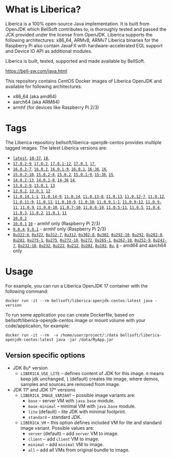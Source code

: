# What is Liberica?

Liberica is a 100% open-source Java implementation.
It is built from OpenJDK which BellSoft contributes to, is thoroughly
tested and passed the JCK provided under the license from OpenJDK.
Liberica supports the following architectures: x86_64, ARMv8, ARMv7
Liberica binaries for the Raspberry Pi also contain JavaFX with hardware-accelerated EGL support and Device IO API as additional modules.

Liberica is built, tested, supported and made available by BellSoft.

<https://bell-sw.com/java.html>

This repository contains CentOS Docker images of Liberica OpenJDK and available for following architectures:

* x86_64 (aka amd64)
* aarch64 (aka ARM64)
* armhf (for devices like Raspberry Pi 2/3)

# Tags

The Liberica repository bellsoft/liberica-openjdk-centos provides multiple tagged images. The latest Liberica versions are:

* [`latest`](https://github.com/bell-sw/Liberica/blob/master/docker/repos/liberica-openjdk-centos/18/Dockerfile),
[`18-37`](https://github.com/bell-sw/Liberica/blob/master/docker/repos/liberica-openjdk-centos/18/Dockerfile),
[`18`](https://github.com/bell-sw/Liberica/blob/master/docker/repos/liberica-openjdk-centos/18/Dockerfile),
* [`17.0.2-9`](https://github.com/bell-sw/Liberica/blob/master/docker/repos/liberica-openjdk-centos/17/Dockerfile),
[`17.0.2`](https://github.com/bell-sw/Liberica/blob/master/docker/repos/liberica-openjdk-centos/17/Dockerfile),
[`17.0.1-12`](https://github.com/bell-sw/Liberica/blob/master/docker/repos/liberica-openjdk-centos/17/Dockerfile),
[`17.0.1`](https://github.com/bell-sw/Liberica/blob/master/docker/repos/liberica-openjdk-centos/17/Dockerfile),
[`17`](https://github.com/bell-sw/Liberica/blob/master/docker/repos/liberica-openjdk-centos/17/Dockerfile),
* [`16.0.2-7`](https://github.com/bell-sw/Liberica/blob/master/docker/repos/liberica-openjdk-centos/16/Dockerfile),
[`16.0.2`](https://github.com/bell-sw/Liberica/blob/master/docker/repos/liberica-openjdk-centos/16/Dockerfile),
[`16.0.1-9`](https://github.com/bell-sw/Liberica/blob/master/docker/repos/liberica-openjdk-centos/16/Dockerfile),
[`16.0.1`](https://github.com/bell-sw/Liberica/blob/master/docker/repos/liberica-openjdk-centos/16/Dockerfile),
[`16-36`](https://github.com/bell-sw/Liberica/blob/master/docker/repos/liberica-openjdk-centos/16/Dockerfile),
[`16`](https://github.com/bell-sw/Liberica/blob/master/docker/repos/liberica-openjdk-centos/16/Dockerfile),
* [`15.0.2-10`](https://github.com/bell-sw/Liberica/blob/master/docker/repos/liberica-openjdk-centos/15/Dockerfile),
[`15.0.2-8`](https://github.com/bell-sw/Liberica/blob/master/docker/repos/liberica-openjdk-centos/15/Dockerfile),
[`15.0.2`](https://github.com/bell-sw/Liberica/blob/master/docker/repos/liberica-openjdk-centos/15/Dockerfile),
[`15.0.1-9`](https://github.com/bell-sw/Liberica/blob/master/docker/repos/liberica-openjdk-centos/15/Dockerfile),
[`15-36`](https://github.com/bell-sw/Liberica/blob/master/docker/repos/liberica-openjdk-centos/15/Dockerfile),
[`15`](https://github.com/bell-sw/Liberica/blob/master/docker/repos/liberica-openjdk-centos/15/Dockerfile),
* [`14.0.2-13`](https://github.com/bell-sw/Liberica/blob/master/docker/repos/liberica-openjdk-centos/14/Dockerfile),
[`14.0.1-8`](https://github.com/bell-sw/Liberica/blob/master/docker/repos/liberica-openjdk-centos/14/Dockerfile),
[`14-36`](https://github.com/bell-sw/Liberica/blob/master/docker/repos/liberica-openjdk-centos/old/14.0.0/Dockerfile)
[`14`](https://github.com/bell-sw/Liberica/blob/master/docker/repos/liberica-openjdk-centos/14/Dockerfile),
* [`13.0.2-9`](https://github.com/bell-sw/Liberica/blob/master/docker/repos/liberica-openjdk-centos/13/Dockerfile),
[`13.0.1`](https://github.com/bell-sw/Liberica/blob/master/docker/repos/liberica-openjdk-centos/old/13.0.1/Dockerfile),
[`13`](https://github.com/bell-sw/Liberica/blob/master/docker/repos/liberica-openjdk-centos/old/13.0.0/Dockerfile)
* [`12.0.2`](https://github.com/bell-sw/Liberica/blob/master/docker/repos/liberica-openjdk-centos/old/12.0.2/Dockerfile),
[`12.0.1`](https://github.com/bell-sw/Liberica/blob/master/docker/repos/liberica-openjdk-centos/old/12.0.1/Dockerfile),
[`12`](https://github.com/bell-sw/Liberica/blob/master/docker/repos/liberica-openjdk-centos/old/12.0.0/Dockerfile)
* [`11.0.14.1-1`](https://github.com/bell-sw/Liberica/blob/master/docker/repos/liberica-openjdk-centos/11/Dockerfile),
[`11.0.14-9`](https://github.com/bell-sw/Liberica/blob/master/docker/repos/liberica-openjdk-centos/11/Dockerfile),
[`11.0.14`](https://github.com/bell-sw/Liberica/blob/master/docker/repos/liberica-openjdk-centos/11/Dockerfile),
[`11.0.13-8`](https://github.com/bell-sw/Liberica/blob/master/docker/repos/liberica-openjdk-centos/11/Dockerfile),
[`11.0.13`](https://github.com/bell-sw/Liberica/blob/master/docker/repos/liberica-openjdk-centos/11/Dockerfile),
[`11.0.12-7`](https://github.com/bell-sw/Liberica/blob/master/docker/repos/liberica-openjdk-centos/11/Dockerfile),
[`11.0.12`](https://github.com/bell-sw/Liberica/blob/master/docker/repos/liberica-openjdk-centos/11/Dockerfile),
[`11.0.11-9`](https://github.com/bell-sw/Liberica/blob/master/docker/repos/liberica-openjdk-centos/11/Dockerfile),
[`11.0.11`](https://github.com/bell-sw/Liberica/blob/master/docker/repos/liberica-openjdk-centos/11/Dockerfile),
[`11.0.10-9`](https://github.com/bell-sw/Liberica/blob/master/docker/repos/liberica-openjdk-centos/11/Dockerfile),
[`11.0.10`](https://github.com/bell-sw/Liberica/blob/master/docker/repos/liberica-openjdk-centos/11/Dockerfile),
[`11.0.9.1-1`](https://github.com/bell-sw/Liberica/blob/master/docker/repos/liberica-openjdk-centos/11/Dockerfile),
[`11.0.9-12`](https://github.com/bell-sw/Liberica/blob/master/docker/repos/liberica-openjdk-centos/11/Dockerfile),
[`11.0.9-11`](https://github.com/bell-sw/Liberica/blob/master/docker/repos/liberica-openjdk-centos/11/Dockerfile),
[`11.0.9`](https://github.com/bell-sw/Liberica/blob/master/docker/repos/liberica-openjdk-centos/11/Dockerfile),
[`11.0.8-10`](https://github.com/bell-sw/Liberica/blob/master/docker/repos/liberica-openjdk-centos/11/Dockerfile),
[`11.0.7-10`](https://github.com/bell-sw/Liberica/blob/master/docker/repos/liberica-openjdk-centos/11/Dockerfile),
[`11.0.6-10`](https://github.com/bell-sw/Liberica/blob/master/docker/repos/liberica-openjdk-centos/old/11.0.6/Dockerfile),
[`11.0.5-11`](https://github.com/bell-sw/Liberica/blob/master/docker/repos/liberica-openjdk-centos/old/11.0.5/Dockerfile),
[`11.0.5`](https://github.com/bell-sw/Liberica/blob/master/docker/repos/liberica-openjdk-centos/old/11.0.5/Dockerfile),
[`11.0.4`](https://github.com/bell-sw/Liberica/blob/master/docker/repos/liberica-openjdk-centos/old/11.0.4/Dockerfile),
[`11.0.3`](https://github.com/bell-sw/Liberica/blob/master/docker/repos/liberica-openjdk-centos/old/11.0.3/Dockerfile),
[`11.0.2`](https://github.com/bell-sw/Liberica/blob/master/docker/repos/liberica-openjdk-centos/old/11.0.2/Dockerfile),
[`11.0.1`](https://github.com/bell-sw/Liberica/blob/master/docker/repos/liberica-openjdk-centos/old/11.0.1/Dockerfile),
[`11`](https://github.com/bell-sw/Liberica/blob/master/docker/repos/liberica-openjdk-centos/11/Dockerfile)
* [`10.0.2`](https://github.com/bell-sw/Liberica/blob/master/docker/repos/liberica-openjdk-centos/old/10.0.2/Dockerfile)
* [`10.0.1`](https://github.com/bell-sw/Liberica/blob/master/docker/repos/liberica-openjdk-centos/old/10.0.1/Dockerfile)
[`10`](https://github.com/bell-sw/Liberica/blob/master/docker/repos/liberica-openjdk-centos/old/10.0.0/Dockerfile) - armhf only (Raspberry Pi 2/3)
* [`9.0.4`](https://github.com/bell-sw/Liberica/blob/master/docker/repos/liberica-openjdk-centos/old/9.0.4/Dockerfile),
[`9.0.1`](https://github.com/bell-sw/Liberica/blob/master/docker/repos/liberica-openjdk-centos/old/9.0.1/Dockerfile) - armhf only (Raspberry Pi 2/3)
* [`8u322-6`](https://github.com/bell-sw/Liberica/blob/master/docker/repos/liberica-openjdk-centos/8/Dockerfile),
[`8u322`](https://github.com/bell-sw/Liberica/blob/master/docker/repos/liberica-openjdk-centos/8/Dockerfile),
[`8u312-7`](https://github.com/bell-sw/Liberica/blob/master/docker/repos/liberica-openjdk-centos/8/Dockerfile),
[`8u312`](https://github.com/bell-sw/Liberica/blob/master/docker/repos/liberica-openjdk-centos/8/Dockerfile),
[`8u302-8`](https://github.com/bell-sw/Liberica/blob/master/docker/repos/liberica-openjdk-centos/8/Dockerfile),
[`8u302`](https://github.com/bell-sw/Liberica/blob/master/docker/repos/liberica-openjdk-centos/8/Dockerfile),
[`8u292-10`](https://github.com/bell-sw/Liberica/blob/master/docker/repos/liberica-openjdk-centos/8/Dockerfile),
[`8u292`](https://github.com/bell-sw/Liberica/blob/master/docker/repos/liberica-openjdk-centos/8/Dockerfile),
[`8u282-8`](https://github.com/bell-sw/Liberica/blob/master/docker/repos/liberica-openjdk-centos/8/Dockerfile),
[`8u282`](https://github.com/bell-sw/Liberica/blob/master/docker/repos/liberica-openjdk-centos/8/Dockerfile),
[`8u275-1`](https://github.com/bell-sw/Liberica/blob/master/docker/repos/liberica-openjdk-centos/8/Dockerfile),
[`8u275`](https://github.com/bell-sw/Liberica/blob/master/docker/repos/liberica-openjdk-centos/8/Dockerfile),
[`8u272-10`](https://github.com/bell-sw/Liberica/blob/master/docker/repos/liberica-openjdk-centos/8/Dockerfile),
[`8u272`](https://github.com/bell-sw/Liberica/blob/master/docker/repos/liberica-openjdk-centos/8/Dockerfile),
[`8u265-1`](https://github.com/bell-sw/Liberica/blob/master/docker/repos/liberica-openjdk-centos/8/Dockerfile),
[`8u262-10`](https://github.com/bell-sw/Liberica/blob/master/docker/repos/liberica-openjdk-centos/8/Dockerfile),
[`8u252-9`](https://github.com/bell-sw/Liberica/blob/master/docker/repos/liberica-openjdk-centos/8/Dockerfile),
[`8u242-7`](https://github.com/bell-sw/Liberica/blob/master/docker/repos/liberica-openjdk-centos/old/8u242/Dockerfile),
[`8u232-10`](https://github.com/bell-sw/Liberica/blob/master/docker/repos/liberica-openjdk-centos/old/8u232/Dockerfile),
[`8u232`](https://github.com/bell-sw/Liberica/blob/master/docker/repos/liberica-openjdk-centos/old/8u232/Dockerfile),
[`8u222`](https://github.com/bell-sw/Liberica/blob/master/docker/repos/liberica-openjdk-centos/old/8u222/Dockerfile),
[`8u212`](https://github.com/bell-sw/Liberica/blob/master/docker/repos/liberica-openjdk-centos/old/8u212/Dockerfile),
[`8u202`](https://github.com/bell-sw/Liberica/blob/master/docker/repos/liberica-openjdk-centos/old/8u202/Dockerfile),
[`8u192`](https://github.com/bell-sw/Liberica/blob/master/docker/repos/liberica-openjdk-centos/old/8u192/Dockerfile),
[`8u`](https://github.com/bell-sw/Liberica/blob/master/docker/repos/liberica-openjdk-centos/8/Dockerfile),
[`8`](https://github.com/bell-sw/Liberica/blob/master/docker/repos/liberica-openjdk-centos/8/Dockerfile)   - amd64 and aarch64 only

# Usage

For example, you can run a Liberica OpenJDK 17 container with the following command:

 `docker run -it --rm bellsoft/liberica-openjdk-centos:latest java -version`

To run some application you can create Dockerfile, based on bellsoft/liberica-openjdk-centos image or mount volume with your code/applicaiton, for example:

 `docker run -it --rm  -v /home/user/project/:/data bellsoft/liberica-openjdk-centos:latest java -jar /data/MyApp.jar`

 ## Version specific options ##

* JDK 8u* version
  * `LIBERICA_USE_LITE` – defines content of JDK for this image. `0` means keep jdk unchanged, `1` (default) creates lite image, where demos, samples and sources are removed from image.
* JDK 11* and JDK 17* versions
  * `LIBERICA_IMAGE_VARIANT` – possible image variants are: 
    * `base` – server VM with `java.base` module.
	* `base-minimal` – minimal VM with `java.base` module.
	* `lite` (default) – lite JDK with minimal footprint.
	* `standard` – standard JDK.
  * `LIBERICA_VM` – this option defines included VM for lite and standard image variant. Possible values are:
    * `server` (default) – add `server` VM to image.
	* `client` – add `client` VM to image.
	* `minimal` – add `minimal` VM to image.
	* `all` – add all VMs from original bundle to image.
